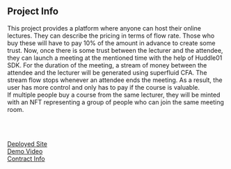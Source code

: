 ## Project Info
This project provides a platform where anyone can host their online lectures. They can describe the pricing in terms of flow rate. Those who buy these will have to pay 10% of the amount in advance to create some trust. Now, once there is some trust between the lecturer and the attendee, they can launch a meeting at the mentioned time with the help of Huddle01 SDK. For the duration of the meeting, a stream of money between the attendee and the lecturer will be generated using superfluid CFA. The stream flow stops whenever an attendee ends the meeting. As a result, the user has more control and only has to pay if the course is valuable. </br>
If multiple people buy a course from the same lecturer, they will be minted with an NFT representing a group of people who can join the same meeting room.

</br>
</br>


[Deployed Site](https://teacho-superfluid.vercel.app/)
<br />
[Demo Video](https://youtu.be/88_QtgqihZU)
<br />
[Contract Info](https://sepolia.base.com/address/0xF8E9F063228eb47137101eb863BF3976466AA31F)

